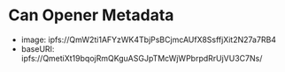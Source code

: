# Can Opener Metadata

- image: ipfs://QmW2ti1AFYzWK4TbjPsBCjmcAUfX8SsffjXit2N27a7RB4
- baseURI: ipfs://QmetiXt19bqojRmQKguASGJpTMcWjWPbrpdRrUjVU3C7Ns/
